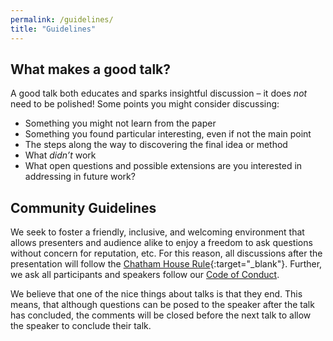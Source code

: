 ```yaml
---
permalink: /guidelines/
title: "Guidelines"
---
```


## What makes a good talk?
A good talk both educates and sparks insightful discussion – it does *not* need to be polished!
Some points you might consider discussing: 
- Something you might not learn from the paper
- Something you found particular interesting, even if not the main point
- The steps along the way to discovering the final idea or method
- What *didn’t* work
- What open questions and possible extensions are you interested in addressing in future work?


## Community Guidelines

We seek to foster a friendly, inclusive, and welcoming environment that allows presenters and audience alike to enjoy a freedom to ask questions without concern for reputation, etc. 
For this reason, all discussions after the presentation will follow the [Chatham House Rule](https://www.chathamhouse.org/chatham-house-rule){:target="_blank"}. 
Further, we ask all participants and speakers follow our [Code of Conduct](/code-of-conduct). 

We believe that one of the nice things about talks is that they end.
This means, that although questions can be posed to the speaker after the talk has concluded, the comments will be closed before the next talk to allow the speaker to conclude their talk.
